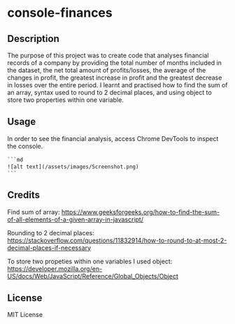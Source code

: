 # console-finances

## Description

The purpose of this project was to create code that analyses financial records of a company by providing the total number of months included in the dataset, the net total amount of profits/losses, the average of the changes in profit, the greatest increase in profit and the greatest decrease in losses over the entire period. I learnt and practised how to find the sum of an array, syntax used to round to 2 decimal places, and using object to store two properties within one variable.

## Usage
In order to see the financial analysis, access Chrome DevTools to inspect the console.

    ```md
    ![alt text](/assets/images/Screenshot.png)
    ```

## Credits
Find sum of array: https://www.geeksforgeeks.org/how-to-find-the-sum-of-all-elements-of-a-given-array-in-javascript/

Rounding to 2 decimal places: https://stackoverflow.com/questions/11832914/how-to-round-to-at-most-2-decimal-places-if-necessary

To store two propeties within one variables I used object: https://developer.mozilla.org/en-US/docs/Web/JavaScript/Reference/Global_Objects/Object

## License

MIT License


